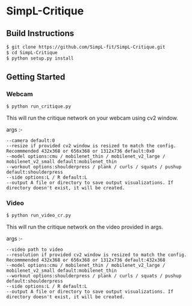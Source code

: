 # SimpL-Critique

## Build Instructions
```bash
$ git clone https://github.com/SimpL-fit/SimpL-Critique.git
$ cd SimpL-Critique
$ python setup.py install
```

## Getting Started
### Webcam
```bash
$ python run_critique.py
```
This will run the critique network on your webcam using cv2 window.

args :-
```
--camera default:0
--resize if provided cv2 window is resized to match the config. Recommmended 432x368 or 656x368 or 1312x736 default:0x0
--model options:cmu / mobilenet_thin / mobilenet_v2_large / mobilenet_v2_small default:mobilenet_thin
--workout options:shoulderpress / plank / curls / squats / pushup default:shoulderpress
--side options:L / R default:L
--output A file or directory to save output visualizations. If directory doesn't exist, it will be created.
```
### Video
```bash
$ python run_video_cr.py
```
This will run the critique network on the video provided in args.

args :-
```
--video path to video
--resolution if provided cv2 window is resized to match the config. Recommmended 432x368 or 656x368 or 1312x736 default:432x368
--model options:cmu / mobilenet_thin / mobilenet_v2_large / mobilenet_v2_small default:mobilenet_thin
--workout options:shoulderpress / plank / curls / squats / pushup default:shoulderpress
--side options:L / R default:L
--output A file or directory to save output visualizations. If directory doesn't exist, it will be created.
```
